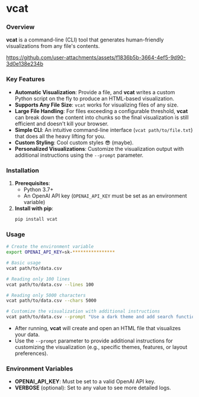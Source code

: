 # vcat

### Overview

**vcat** is a command-line (CLI) tool that generates human-friendly visualizations from any file's contents.

https://github.com/user-attachments/assets/f1836b5b-3664-4ef5-9d90-3d0e138e234b

### Key Features

- **Automatic Visualization**: Provide a file, and **vcat** writes a custom Python script on the fly to produce an HTML-based visualization.
- **Supports Any File Size**: `vcat` works for visualizing files of any size.
- **Large File Handling**: For files exceeding a configurable threshold, **vcat** can break down the content into chunks so the final visualization is still efficient and doesn't kill your browser.
- **Simple CLI**: An intuitive command-line interface (`vcat path/to/file.txt`) that does all the heavy lifting for you.
- **Custom Styling**: Cool custom styles 😎 (maybe).
- **Personalized Visualizations**: Customize the visualization output with additional instructions using the `--prompt` parameter.

### Installation

1. **Prerequisites**:
   - Python 3.7+
   - An OpenAI API key (`OPENAI_API_KEY` must be set as an environment variable)
2. **Install with pip**:
   ```bash
   pip install vcat
   ```

### Usage

```bash
# Create the environment variable
export OPENAI_API_KEY=sk-****************

# Basic usage
vcat path/to/data.csv

# Reading only 100 lines
vcat path/to/data.csv --lines 100

# Reading only 5000 characters
vcat path/to/data.csv --chars 5000

# Customize the visualization with additional instructions
vcat path/to/data.csv --prompt "Use a dark theme and add search functionality"
```

- After running, **vcat** will create and open an HTML file that visualizes your data.
- Use the `--prompt` parameter to provide additional instructions for customizing the visualization (e.g., specific themes, features, or layout preferences).

### Environment Variables

- **OPENAI_API_KEY**: Must be set to a valid OpenAI API key.
- **VERBOSE** (optional): Set to any value to see more detailed logs.

